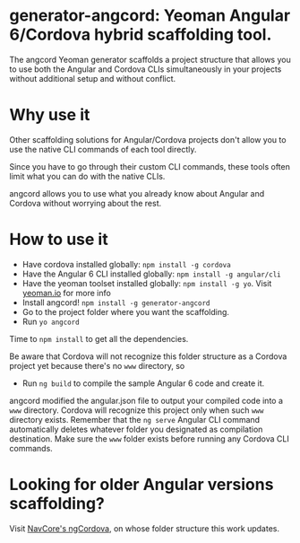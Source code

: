 # generator-angcord: Yeoman Angular 6/Cordova hybrid scaffolding tool.

The angcord Yeoman generator scaffolds a project structure that allows you to use both the Angular and Cordova CLIs simultaneously in your projects without additional setup and without conflict.

# Why use it

Other scaffolding solutions for Angular/Cordova projects don't allow you to use the native CLI commands of each tool directly.

Since you have to go through their custom CLI commands, these tools often limit what you can do with the native CLIs.

angcord allows you to use what you already know about Angular and Cordova without worrying about the rest.

# How to use it

* Have cordova installed globally: `npm install -g cordova`
* Have the Angular 6 CLI installed globally: `npm install -g angular/cli`
* Have the yeoman toolset installed globally: `npm install -g yo`. Visit [yeoman.io](http://www.yeoman.io) for more info
* Install angcord! `npm install -g generator-angcord`
* Go to the project folder where you want the scaffolding.
* Run `yo angcord`

Time to `npm install` to get all the dependencies.

Be aware that Cordova will not recognize this folder structure as a Cordova project yet because there's no `www` directory, so

* Run `ng build` to compile the sample Angular 6 code and create it. 

angcord modified the angular.json file to output your compiled code into a `www` directory. Cordova will recognize
this project only when such `www` directory exists. Remember that the `ng serve` Angular CLI command automatically
deletes whatever folder you designated as compilation destination. Make sure the `www` folder exists before running
any Cordova CLI commands.

# Looking for older Angular versions scaffolding?

Visit [NavCore's ngCordova](http://www.github.com/NavCore/ngCordova), on whose folder structure this work updates.
